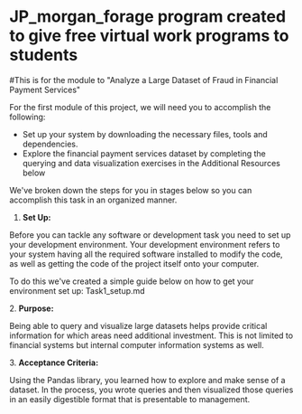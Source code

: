 # JP_morgan_forage program created to give free virtual work programs to students
#This is for the module to "Analyze a Large Dataset of Fraud in Financial Payment Services"

For the first module of this project, we will need you to accomplish the following:

- Set up your system by downloading the necessary files, tools and dependencies.
- Explore the financial payment services dataset by completing the querying and data visualization exercises in the Additional Resources below

We've broken down the steps for you in stages below so you can accomplish this task in an organized manner.

1. **Set Up:**

Before you can tackle any software or development task you need to set up your development environment. Your development environment refers to your system having all the required software installed to modify the code, as well as getting the code of the project itself onto your computer.

To do this we've created a simple guide below on how to get your environment set up: Task1_setup.md

2. **Purpose:**

Being able to query and visualize large datasets helps provide critical information for which areas need additional investment. This is not limited to financial systems but internal computer information systems as well.

3. **Acceptance Criteria:**

Using the Pandas library, you learned how to explore and make sense of a dataset. In the process, you wrote queries and then visualized those queries in an easily digestible format that is presentable to management.
